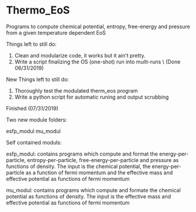 # Thermo_EoS
Programs to compute chemical potential, entropy, free-energy and pressure from a given temperature dependent EoS


Things left to still do:

1) Clean and modularize code, it works but it ain't pretty.
2) Write a script finalizing the OS (one-shot) run into multi-runs \ 
(Done 06/31/2019)





New Things left to still do:

1) Thoroughly test the modulated therm_eos program
2) Write a python script for automatic runing and output scrubbing


Finished (07/31/2019)

Two new module folders:

esfp_modul
mu_modul


Self contained moduls:

esfp_modul: contains programs which compute and format the energy-per-particle,
            entropy-per-particle, free-energy-per-particle and pressure as 
            functions of density. The input is the chemical potential, the 
            energy-per-particle as a function of fermi momentum and the 
            effective mass and effective potential as functions of fermi 
            momentum

mu_modul: contains programs which compute and formate the chemical potential as
          functions of density. The input is the effective mass and effective 
          potential as functions of fermi momentum 










